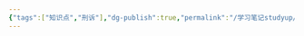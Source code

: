 ```yaml
---
{"tags":["知识点","刑诉"],"dg-publish":true,"permalink":"/学习笔记studyup/刑事诉讼法/申诉权/","dgPassFrontmatter":true,"created":"2024-11-10T22:48:52.171+08:00","updated":"2024-11-10T22:48:52.545+08:00"}
---
```


